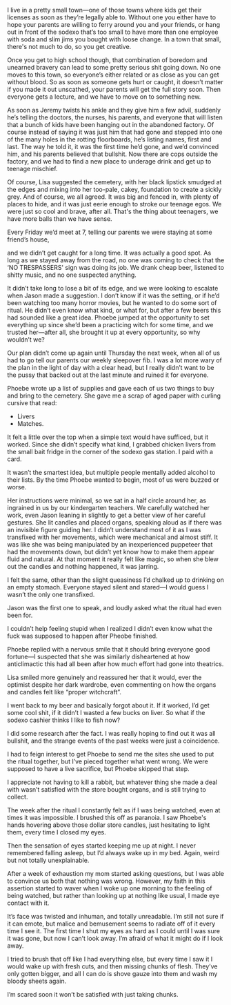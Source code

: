 I live in a pretty small town—one of those towns where kids get their licenses as soon as they’re legally able to. Without one you either have to hope your parents are willing to ferry around you and your friends, or hang out in front of the sodexo that’s too small to have more than one employee with soda and slim jims you bought with loose change. In a town that small, there's not much to do, so you get creative.

Once you get to high school though, that combination of boredom and unearned bravery can lead to some pretty serious shit going down. No one moves to this town, so everyone’s either related or as close as you can get without blood. So as soon as someone gets hurt or caught, it doesn’t matter if you made it out unscathed, your parents will get the full story soon. Then everyone gets a lecture, and we have to move on to something new. 

As soon as Jeremy twists his ankle and they give him a few advil, suddenly he’s telling the doctors, the nurses, his parents, and everyone that will listen that a bunch of kids have been hanging out in the abandoned factory. Of course instead of saying it was just him that had gone and stepped into one of the many holes in the rotting floorboards, he’s listing names, first and last. The way he told it, it was the first time he’d gone, and we’d convinced him, and his parents believed that bullshit. Now there are cops outside the factory, and we had to find a new place to underage drink and get up to teenage mischief. 

Of course, Lisa suggested the cemetery, with her black lipstick smudged at the edges and mixing into her too-pale, cakey, foundation to create a sickly grey. And of course, we all agreed. It was big and fenced in, with plenty of places to hide, and it was just eerie enough to stroke our teenage egos. We were just so cool and brave, after all. That's the thing about teenagers, we have more balls than we have sense.

Every Friday we’d meet at 7, telling our parents we were staying at some friend’s house, 

and we didn’t get caught for a long time. It was actually a good spot. As long as we stayed away from the road, no one was coming to check that the ‘NO TRESPASSERS' sign was doing its job. We drank cheap beer, listened to shitty music, and no one suspected anything. 

It didn’t take long to lose a bit of its edge, and we were looking to escalate when Jason made a suggestion. I don’t know if it was the setting, or if he’d been watching too many horror movies, but he wanted to do some sort of ritual. He didn’t even know what kind, or what for, but after a few beers this had sounded like a great idea. Phoebe jumped at the opportunity to set everything up since she’d been a practicing witch for some time, and we trusted her—after all, she brought it up at every opportunity, so why wouldn’t we?

Our plan didn’t come up again until Thursday the next week, when all of us had to go tell our parents our weekly sleepover fib. I was a lot more wary of the plan in the light of day with a clear head, but I really didn’t want to be the pussy that backed out at the last minute and ruined it for everyone.

Phoebe wrote up a list of supplies and gave each of us two things to buy and bring to the cemetery. She gave me a scrap of aged paper with curling cursive that read:

* Livers
* Matches. 

It felt a little over the top when a simple text would have sufficed, but it worked. Since she didn’t specify what kind, I grabbed chicken livers from the small bait fridge in the corner of the sodexo gas station. I paid with a card.

It wasn’t the smartest idea, but multiple people mentally added alcohol to their lists. By the time Phoebe wanted to begin, most of us were buzzed or worse.

Her instructions were minimal, so we sat in a half circle around her, as ingrained in us by our kindergarten teachers. We carefully watched her work, even Jason leaning in slightly to get a better view of her careful gestures. She lit candles and placed organs, speaking aloud as if there was an invisible figure guiding her. I didn’t understand most of it as I was transfixed with her movements, which were mechanical and almost stiff. It was like she was being manipulated by an inexperienced puppeteer that had the movements down, but didn’t yet know how to make them appear fluid and natural. At that moment it really felt like magic, so when she blew out the candles and nothing happened, it was jarring.

I felt the same, other than the slight queasiness I’d chalked up to drinking on an empty stomach. Everyone stayed silent and stared—I would guess I wasn’t the only one transfixed. 

Jason was the first one to speak, and loudly asked what the ritual had even been for.

I couldn’t help feeling stupid when I realized I didn’t even know what the fuck was supposed to happen after Pheobe finished. 

Phoebe replied with a nervous smile that it should bring everyone good fortune—I suspected that she was similarly disheartened at how anticlimactic this had all been after how much effort had gone into theatrics.

Lisa smiled more genuinely and reassured her that it would, ever the optimist despite her dark wardrobe, even commenting on how the organs and candles felt like “proper witchcraft”.

I went back to my beer and basically forgot about it. If it worked, I’d get some cool shit, if it didn’t I wasted a few bucks on liver. So what if the sodexo cashier thinks I like to fish now?

I did some research after the fact. I was really hoping to find out it was all bullshit, and the strange events of the past weeks were just a coincidence. 

I had to feign interest to get Phoebe to send me the sites she used to put the ritual together, but I’ve pieced together what went wrong. We were supposed to have a live sacrifice, but Phoebe skipped that step. 

I appreciate not having to kill a rabbit, but whatever thing she made a deal with wasn’t satisfied with the store bought organs, and is still trying to collect.

The week after the ritual I constantly felt as if I was being watched, even at times it was impossible. I brushed this off as paranoia. I saw Phoebe's hands hovering above those dollar store candles, just hesitating to light them, every time I closed my eyes. 

Then the sensation of eyes started keeping me up at night. I never remembered falling asleep, but I’d always wake up in my bed. Again, weird but not totally unexplainable. 

After a week of exhaustion my mom started asking questions, but I was able to convince us both that nothing was wrong. However, my faith in this assertion started to waver when I woke up one morning to the feeling of being watched, but rather than looking up at nothing like usual, I made eye contact with it.

It’s face was twisted and inhuman, and totally unreadable. I’m still not sure if it can emote, but malice and bemusement seems to radiate off of it every time I see it. The first time I shut my eyes as hard as I could until I was sure it was gone, but now I can’t look away. I’m afraid of what it might do if I look away.

I tried to brush that off like I had everything else, but every time I saw it I would wake up with fresh cuts, and then missing chunks of flesh. They’ve only gotten bigger, and all I can do is shove gauze into them and wash my bloody sheets again.

I’m scared soon it won’t be satisfied with just taking chunks.